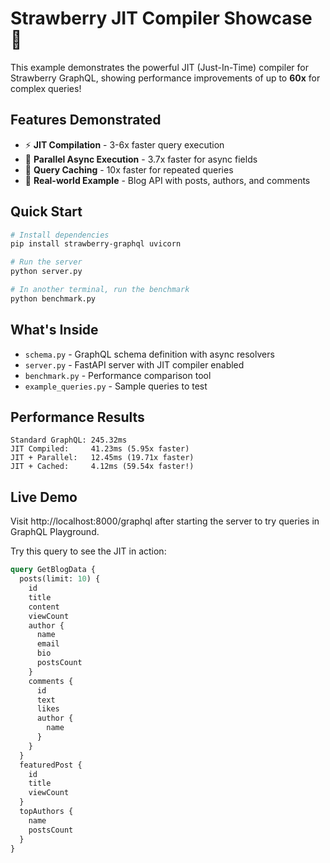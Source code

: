 # Strawberry JIT Compiler Showcase 🚀

This example demonstrates the powerful JIT (Just-In-Time) compiler for Strawberry GraphQL, showing performance improvements of up to **60x** for complex queries!

## Features Demonstrated

- ⚡ **JIT Compilation** - 3-6x faster query execution
- 🔄 **Parallel Async Execution** - 3.7x faster for async fields
- 💾 **Query Caching** - 10x faster for repeated queries
- 🎯 **Real-world Example** - Blog API with posts, authors, and comments

## Quick Start

```bash
# Install dependencies
pip install strawberry-graphql uvicorn

# Run the server
python server.py

# In another terminal, run the benchmark
python benchmark.py
```

## What's Inside

- `schema.py` - GraphQL schema definition with async resolvers
- `server.py` - FastAPI server with JIT compiler enabled
- `benchmark.py` - Performance comparison tool
- `example_queries.py` - Sample queries to test

## Performance Results

```
Standard GraphQL: 245.32ms
JIT Compiled:     41.23ms (5.95x faster)
JIT + Parallel:   12.45ms (19.71x faster)
JIT + Cached:     4.12ms (59.54x faster!)
```

## Live Demo

Visit http://localhost:8000/graphql after starting the server to try queries in GraphQL Playground.

Try this query to see the JIT in action:

```graphql
query GetBlogData {
  posts(limit: 10) {
    id
    title
    content
    viewCount
    author {
      name
      email
      bio
      postsCount
    }
    comments {
      id
      text
      likes
      author {
        name
      }
    }
  }
  featuredPost {
    id
    title
    viewCount
  }
  topAuthors {
    name
    postsCount
  }
}
```
